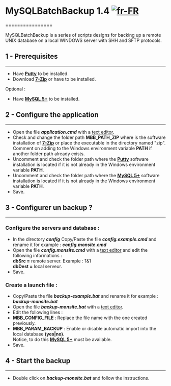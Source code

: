# MySQLBatchBackup 1.4 [![fr-FR](http://flags.ox3.in/svg/fr.svg)](readme.fr-FR.md)
================

MySQLBatchBackup is a series of scripts designs for backing up a remote UNIX database on a local WINDOWS server with SHH and SFTP protocols.

## 1 - Prerequisites
-----------------

*   Have **[Putty](https://www.putty.org)** to be installed.
*   Download **[7-Zip](http://www.7-zip.org/)** or have to be installed.

Optional :

*   Have **[MySQL 5+](https://www.mysql.com)** to be installed.

## 2 - Configure the application
-----------------------------

*   Open the file **_application.cmd_** with a [text editor](https://notepad-plus-plus.org).
*   Check and change the folder path **MBB\_PATH\_ZIP** where is the software installation of **[7-Zip](http://www.7-zip.org/)** or place the executable in the directory named "zip".  
    Comment on adding to the Windows environment variable **PATH** if another folder path already exists.
*   Uncomment and check the folder path where the **[Putty](https://www.putty.org)** software installation is located if it is not already in the Windows environment variable **PATH**.
*   Uncomment and check the folder path where the **[MySQL 5+](https://www.mysql.com)** software installation is located if it is not already in the Windows environment variable **PATH**.
*   Save.

## 3 - Configurer un backup ?
--------------------------

### Configure the servers and database :

*   In the directory **_config_** Copy/Paste the file **_config.example.cmd_** and rename it for example : **_config.monsite.cmd_**
*   Open the file **_config.monsite.cmd_** with a [text editor](https://notepad-plus-plus.org) and edit the following informations :  
    **dbSrc =** remote server. Example : 1&1  
    **dbDest =** local serveur.
*   Save.

### Create a launch file :

*   Copy/Paste the file **_backup-example.bat_** and rename it for example : **_backup-monsite.bat_**
*   Open the file **_backup-monsite.bat_** with a [text editor](https://notepad-plus-plus.org).
*   Edit the following lines :
*   **MBB\_CONFIG\_FILE** : Replace the file name with the one created previously.
*   **MBB\_PARAM\_BACKUP** : Enable or disable automatic import into the local database **(yes|no)**.  
    Notice, to do this **[MySQL 5+](https://www.mysql.com)** must be available.
*   Save.

## 4 - Start the backup
--------------------

*   Double click on **_backup-monsite.bat_** and follow the instructions.